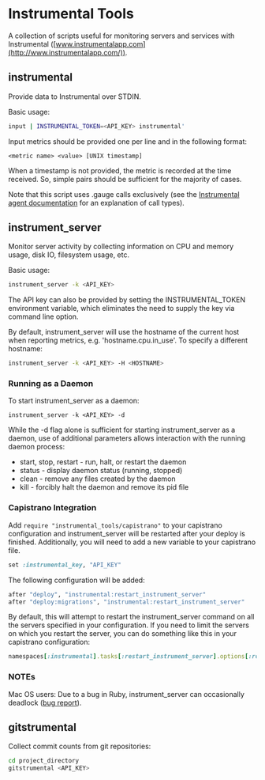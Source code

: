 # Instrumental Tools

A collection of scripts useful for monitoring servers and services with Instrumental ([www.instrumentalapp.com](http://www.instrumentalapp.com/)).

## instrumental

Provide data to Instrumental over STDIN.

Basic usage:

```sh
input | INSTRUMENTAL_TOKEN=<API_KEY> instrumental'
```

Input metrics should be provided one per line and in the following format:

`<metric name> <value> [UNIX timestamp]`

When a timestamp is not provided, the metric is recorded at the time received. So, simple <metric name> <value> pairs should be sufficient for the majority of cases.

Note that this script uses .gauge calls exclusively (see the [Instrumental agent documentation](https://github.com/fastestforward/instrumental_agent) for an explanation of call types).

## instrument_server

Monitor server activity by collecting information on CPU and memory usage, disk IO, filesystem usage, etc.

Basic usage:

```sh
instrument_server -k <API_KEY>
```

The API key can also be provided by setting the INSTRUMENTAL_TOKEN environment variable, which eliminates the need to supply the key via command line option.

By default, instrument_server will use the hostname of the current host when reporting metrics, e.g. 'hostname.cpu.in_use'. To specify a different hostname:

```sh
instrument_server -k <API_KEY> -H <HOSTNAME>
```

### Running as a Daemon

To start instrument_server as a daemon:

```
instrument_server -k <API_KEY> -d
```

While the -d flag alone is sufficient for starting instrument_server as a daemon, use of additional parameters allows interaction with the running daemon process:

* start, stop, restart - run, halt, or restart the daemon
* status - display daemon status (running, stopped)
* clean - remove any files created by the daemon
* kill - forcibly halt the daemon and remove its pid file


### Capistrano Integration

Add `require "instrumental_tools/capistrano"` to your capistrano
configuration and instrument_server will be restarted after your
deploy is finished. Additionally, you will need to add a new variable
to your capistrano file.

```ruby
set :instrumental_key, "API_KEY"
```

The following configuration will be added:

```ruby
after "deploy", "instrumental:restart_instrument_server"
after "deploy:migrations", "instrumental:restart_instrument_server"
```

By default, this will attempt to restart the instrument_server command
on all the servers specified in your configuration. If you need to
limit the servers on which you restart the server, you can do
something like this in your capistrano configuration:

```ruby
namespaces[:instrumental].tasks[:restart_instrument_server].options[:roles] = [:web, :worker]
```

### NOTEs

Mac OS users: Due to a bug in Ruby, instrument_server can occasionally deadlock ([bug report](http://bugs.ruby-lang.org/issues/5811)).

## gitstrumental

Collect commit counts from git repositories:

```sh
cd project_directory
gitstrumental <API_KEY>
```
